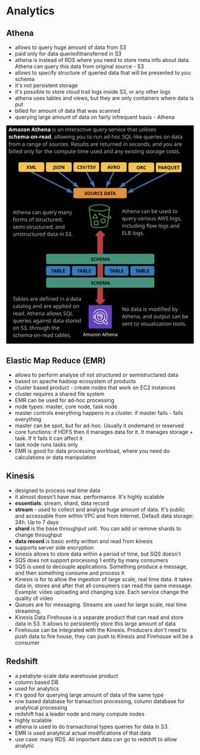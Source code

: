 # Analytics

## Athena

- allows to query huge amount of data from S3
- paid only for data queried\transferred in S3
- athena is instead of RDS where you need to store meta info about data. Athena can query this data from original source - S3
- allows to specify structure of queried data that will be presented to you: schema
- it's not persistent storage
- it's possible to store cloud trail logs inside S3, or any other logs
- athena uses tables and views, but they are only containers where data is put
- billed for amount of data that was scanned
- querying large amount of data on fairly infrequent basis - Athena

![athena](../images/athena.png)

## Elastic Map Reduce (EMR)

- allows to perform analyse of not structured or semistructared data
- based on apache hadoop ecosystem of products
- cluster based product - create nodes that work on EC2 instances
- cluster requires a shared file system
- EMR can be used for ad-hoc processing 
- node types: master, core node, task node
- master controls everything happens in a cluster. if master fails - fails everything
- master can be spot, but for ad-hoc. Usually it ondemand or reserved
- core functions: if HDFS then it manages data for it. It manages storage + task. If it fails it can affect it
- task node runs tasks only
- EMR is good for data processing workload, where you need do calculations or data manipulation

## Kinesis

- designed to process real time data
- it almost doesn't have max. performance. It's highly scalable
- **essentials**: stream, shard, data record
- **stream** - used to collect and analyze huge amount of data. It's public and accessable from within VPC and from Internet. Default data storage: 24h. Up to 7 days
- **shard** is the base throughput unit. You can add or remove shards to change throughput
- **data record** is basic entity written and read from kinesis
- supports server side encryption
- kinesis allows to store data within a period of time, but SQS doesn't
- SQS does not support processing 1 entity by many consumers
- SQS is used to decouple applications. Something produce a message, and then something consume and process it
- Kinesis is for to allow the ingestion of large scale, real time data. It takes data in, stores and after that all consumers can read the same message. Example: video uploading and changing size. Each service change the quality of video
- Queues are for messaging. Streams are used for large scale, real time streaming.
- Kinesis Data Firehouse is a separate product that can read and store data in S3. It allows to persistently store this large amount of data
- Firehouse can be integrated with the Kinesis. Producers don't need to push data to fire house, they can push to Kinesis and Firehouse will be a consumer

## Redshift

- a petabyte-scale data warehouse product
- column based DB
- used for analytics
- it's good for querying large amount of data of the same type
- row based database for transaction processing, column database for analytical processing
- redshift has a leader node and many compute nodes
- highly scalable
- athena is used to do transactional types queries for data in S3.
- EMR is used analytical actual modifications of that data
- use case: many RDS. All important data can go to redshift to allow analytic

